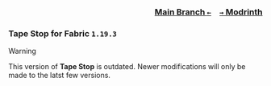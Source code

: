### <p align=right>[Main Branch `←`](https://github.com/KrLite/Mod.Tape-Stop)&emsp;[`→` Modrinth](https://modrinth.com/mod/tape-stop)</p>

### Tape Stop for Fabric `1.19.3`

> [!WARNING]
> This version of **Tape Stop** is outdated. Newer modifications will only be made to the latst few versions.
